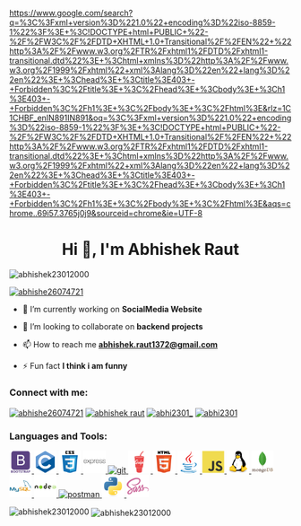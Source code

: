 https://www.google.com/search?q=%3C%3Fxml+version%3D%221.0%22+encoding%3D%22iso-8859-1%22%3F%3E+%3C!DOCTYPE+html+PUBLIC+%22-%2F%2FW3C%2F%2FDTD+XHTML+1.0+Transitional%2F%2FEN%22+%22http%3A%2F%2Fwww.w3.org%2FTR%2Fxhtml1%2FDTD%2Fxhtml1-transitional.dtd%22%3E+%3Chtml+xmlns%3D%22http%3A%2F%2Fwww.w3.org%2F1999%2Fxhtml%22+xml%3Alang%3D%22en%22+lang%3D%22en%22%3E+%3Chead%3E+%3Ctitle%3E403+-+Forbidden%3C%2Ftitle%3E+%3C%2Fhead%3E+%3Cbody%3E+%3Ch1%3E403+-+Forbidden%3C%2Fh1%3E+%3C%2Fbody%3E+%3C%2Fhtml%3E&rlz=1C1CHBF_enIN891IN891&oq=%3C%3Fxml+version%3D%221.0%22+encoding%3D%22iso-8859-1%22%3F%3E+%3C!DOCTYPE+html+PUBLIC+%22-%2F%2FW3C%2F%2FDTD+XHTML+1.0+Transitional%2F%2FEN%22+%22http%3A%2F%2Fwww.w3.org%2FTR%2Fxhtml1%2FDTD%2Fxhtml1-transitional.dtd%22%3E+%3Chtml+xmlns%3D%22http%3A%2F%2Fwww.w3.org%2F1999%2Fxhtml%22+xml%3Alang%3D%22en%22+lang%3D%22en%22%3E+%3Chead%3E+%3Ctitle%3E403+-+Forbidden%3C%2Ftitle%3E+%3C%2Fhead%3E+%3Cbody%3E+%3Ch1%3E403+-+Forbidden%3C%2Fh1%3E+%3C%2Fbody%3E+%3C%2Fhtml%3E&aqs=chrome..69i57.3765j0j9&sourceid=chrome&ie=UTF-8
<h1 align="center">Hi 👋, I'm Abhishek Raut</h1>
<p align="left"> <img src="https://komarev.com/ghpvc/?username=abhishek23012000&label=Profile%20views&color=0e75b6&style=flat" alt="abhishek23012000" /> </p>

<p align="left"> <a href="https://twitter.com/abhishe26074721" target="blank"><img src="https://img.shields.io/twitter/follow/abhishe26074721?logo=twitter&style=for-the-badge" alt="abhishe26074721" /></a> </p>

- 🔭 I’m currently working on **SocialMedia Website**

- 👯 I’m looking to collaborate on **backend projects**

- 📫 How to reach me **abhishek.raut1372@gmail.com**

- ⚡ Fun fact **I think i am funny**

<h3 align="left">Connect with me:</h3>
<p align="left">
<a href="https://twitter.com/abhishe26074721" target="blank"><img align="center" src="https://raw.githubusercontent.com/rahuldkjain/github-profile-readme-generator/master/src/images/icons/Social/twitter.svg" alt="abhishe26074721" height="30" width="40" /></a>
<a href="https://fb.com/abhishek raut" target="blank"><img align="center" src="https://raw.githubusercontent.com/rahuldkjain/github-profile-readme-generator/master/src/images/icons/Social/facebook.svg" alt="abhishek raut" height="30" width="40" /></a>
<a href="https://instagram.com/abhi2301_" target="blank"><img align="center" src="https://raw.githubusercontent.com/rahuldkjain/github-profile-readme-generator/master/src/images/icons/Social/instagram.svg" alt="abhi2301_" height="30" width="40" /></a>
<a href="https://www.hackerearth.com/abhi2301" target="blank"><img align="center" src="https://raw.githubusercontent.com/rahuldkjain/github-profile-readme-generator/master/src/images/icons/Social/hackerearth.svg" alt="abhi2301" height="30" width="40" /></a>
</p>

<h3 align="left">Languages and Tools:</h3>
<p align="left"> <a href="https://getbootstrap.com" target="_blank"> <img src="https://raw.githubusercontent.com/devicons/devicon/master/icons/bootstrap/bootstrap-plain-wordmark.svg" alt="bootstrap" width="40" height="40"/> </a> <a href="https://www.cprogramming.com/" target="_blank"> <img src="https://raw.githubusercontent.com/devicons/devicon/master/icons/c/c-original.svg" alt="c" width="40" height="40"/> </a> <a href="https://www.w3schools.com/css/" target="_blank"> <img src="https://raw.githubusercontent.com/devicons/devicon/master/icons/css3/css3-original-wordmark.svg" alt="css3" width="40" height="40"/> </a> <a href="https://expressjs.com" target="_blank"> <img src="https://raw.githubusercontent.com/devicons/devicon/master/icons/express/express-original-wordmark.svg" alt="express" width="40" height="40"/> </a> <a href="https://git-scm.com/" target="_blank"> <img src="https://www.vectorlogo.zone/logos/git-scm/git-scm-icon.svg" alt="git" width="40" height="40"/> </a> <a href="https://gulpjs.com" target="_blank"> <img src="https://raw.githubusercontent.com/devicons/devicon/master/icons/gulp/gulp-plain.svg" alt="gulp" width="40" height="40"/> </a> <a href="https://www.w3.org/html/" target="_blank"> <img src="https://raw.githubusercontent.com/devicons/devicon/master/icons/html5/html5-original-wordmark.svg" alt="html5" width="40" height="40"/> </a> <a href="https://www.java.com" target="_blank"> <img src="https://raw.githubusercontent.com/devicons/devicon/master/icons/java/java-original.svg" alt="java" width="40" height="40"/> </a> <a href="https://developer.mozilla.org/en-US/docs/Web/JavaScript" target="_blank"> <img src="https://raw.githubusercontent.com/devicons/devicon/master/icons/javascript/javascript-original.svg" alt="javascript" width="40" height="40"/> </a> <a href="https://www.linux.org/" target="_blank"> <img src="https://raw.githubusercontent.com/devicons/devicon/master/icons/linux/linux-original.svg" alt="linux" width="40" height="40"/> </a> <a href="https://www.mongodb.com/" target="_blank"> <img src="https://raw.githubusercontent.com/devicons/devicon/master/icons/mongodb/mongodb-original-wordmark.svg" alt="mongodb" width="40" height="40"/> </a> <a href="https://www.mysql.com/" target="_blank"> <img src="https://raw.githubusercontent.com/devicons/devicon/master/icons/mysql/mysql-original-wordmark.svg" alt="mysql" width="40" height="40"/> </a> <a href="https://nodejs.org" target="_blank"> <img src="https://raw.githubusercontent.com/devicons/devicon/master/icons/nodejs/nodejs-original-wordmark.svg" alt="nodejs" width="40" height="40"/> </a> <a href="https://postman.com" target="_blank"> <img src="https://www.vectorlogo.zone/logos/getpostman/getpostman-icon.svg" alt="postman" width="40" height="40"/> </a> <a href="https://www.python.org" target="_blank"> <img src="https://raw.githubusercontent.com/devicons/devicon/master/icons/python/python-original.svg" alt="python" width="40" height="40"/> </a> <a href="https://sass-lang.com" target="_blank"> <img src="https://raw.githubusercontent.com/devicons/devicon/master/icons/sass/sass-original.svg" alt="sass" width="40" height="40"/> </a> </p>

<p><img align="left" src="https://github-readme-stats.vercel.app/api/top-langs?username=abhishek23012000&show_icons=true&locale=en&layout=compact" alt="abhishek23012000" /></p>

<p>&nbsp;<img align="center" src="https://github-readme-stats.vercel.app/api?username=abhishek23012000&show_icons=true&locale=en" alt="abhishek23012000" /></p>

